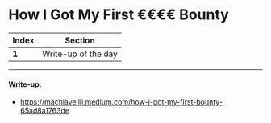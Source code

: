 # How I Got My First €€€€ Bounty

Index | Section
--- | ---
**1** | Write-up of the day

___


#### Write-up: 

* https://machiavellli.medium.com/how-i-got-my-first-bounty-65ad8a1763de

